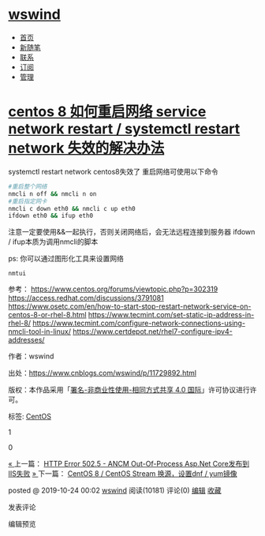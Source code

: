 # [wswind](https://www.cnblogs.com/wswind/)

- [首页](https://www.cnblogs.com/wswind/)
- [新随笔](https://i.cnblogs.com/EditPosts.aspx?opt=1)
- [联系](https://msg.cnblogs.com/send/wswind)
- [订阅](javascript:void(0))
- [管理](https://i.cnblogs.com/)

# [centos 8 如何重启网络 service network restart / systemctl restart network 失效的解决办法](https://www.cnblogs.com/wswind/p/11729892.html)

systemctl restart network centos8失效了
重启网络可使用以下命令

```bash
#重启整个网络
nmcli n off && nmcli n on 
#重启指定网卡
nmcli c down eth0 && nmcli c up eth0 
ifdown eth0 && ifup eth0
```

注意一定要使用&&一起执行，否则关闭网络后，会无法远程连接到服务器
ifdown / ifup本质为调用nmcli的脚本

ps:
你可以通过图形化工具来设置网络

```
nmtui
```

参考：
https://www.centos.org/forums/viewtopic.php?p=302319
https://access.redhat.com/discussions/3791081
https://www.osetc.com/en/how-to-start-stop-restart-network-service-on-centos-8-or-rhel-8.html
https://www.tecmint.com/set-static-ip-address-in-rhel-8/
https://www.tecmint.com/configure-network-connections-using-nmcli-tool-in-linux/
https://www.certdepot.net/rhel7-configure-ipv4-addresses/

作者：wswind

出处：https://www.cnblogs.com/wswind/p/11729892.html

版权：本作品采用「[署名-非商业性使用-相同方式共享 4.0 国际](https://creativecommons.org/licenses/by-nc-sa/4.0/)」许可协议进行许可。



 标签: [CentOS](https://www.cnblogs.com/wswind/tag/CentOS/)

 1

 0

[« ](https://www.cnblogs.com/wswind/p/11709064.html)上一篇： [HTTP Error 502.5 - ANCM Out-Of-Process Asp.Net Core发布到IIS失败](https://www.cnblogs.com/wswind/p/11709064.html)
[» ](https://www.cnblogs.com/wswind/p/11751829.html)下一篇： [CentOS 8 / CentOS Stream 换源，设置dnf / yum镜像](https://www.cnblogs.com/wswind/p/11751829.html)

posted @ 2019-10-24 00:02 [wswind](https://www.cnblogs.com/wswind/) 阅读(10181) 评论(0) [编辑](https://i.cnblogs.com/EditPosts.aspx?postid=11729892) [收藏](javascript:void(0))





发表评论



编辑预览